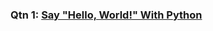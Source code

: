 ### Qtn 1: [Say "Hello, World!" With Python](https://www.hackerrank.com/challenges/py-hello-world/problem?isFullScreen=true)

